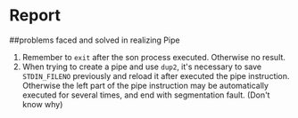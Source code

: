 Report
===

##problems faced and solved in realizing Pipe
1. Remember to `exit` after the son process executed. Otherwise no result.<br/>
2. When trying to create a pipe and use `dup2`, it's necessary to save `STDIN_FILENO` previously and reload it after executed the pipe instruction. Otherwise the left part of the pipe instruction may be automatically executed for several times, and end with segmentation fault. (Don't know why)
